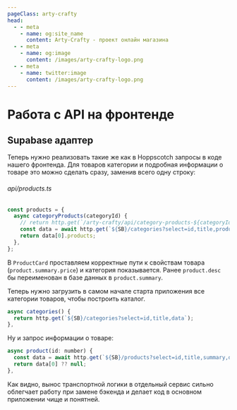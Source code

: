 ```yaml
---
pageClass: arty-crafty
head:
  - - meta
    - name: og:site_name
      content: Arty-Crafty - проект онлайн магазина
  - - meta
    - name: og:image
      content: /images/arty-crafty-logo.png
  - - meta
    - name: twitter:image
      content: /images/arty-crafty-logo.png
---
```


# Работа с API на фронтенде

## Supabase адаптер

Теперь нужно реализовать такие же как в Hoppscotch запросы в коде нашего фронтенда. Для товаров категории и подробная информации о товаре это можно сделать сразу, заменив всего одну строку:

###### api/products.ts

```js
const products = {
  async categoryProducts(categoryId) {
    // return http.get(`/arty-crafty/api/category-products-${categoryId}.json`);
    const data = await http.get(`${SB}/categories?select=id,title,products(id,title,summary)&id=eq.${categoryId}`);
    return data[0].products;
  },
};
```

В `ProductCard` проставляем корректные пути к свойствам товара (`product.summary.price`) и категория показывается. Ранее `product.desc` бы переименован в базе данных в `product.summary`.

Теперь нужно загрузить в самом начале старта приложения все категории товаров, чтобы построить каталог.

```js
async categories() {
  return http.get(`${SB}/categories?select=id,title,data`);
},
```

Ну и запрос информации о товаре:

```js
async product(id: number) {
  const data = await http.get(`${SB}/products?select=id,title,summary,data&id=eq.${id}`);
  return data[0] ?? null;
},
```

Как видно, вынос транспортной логики в отдельный сервис сильно облегчает работу при замене бэкенда и делает код в основном приложении чище и понятней.
